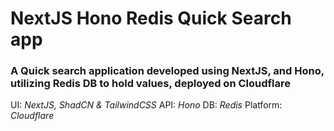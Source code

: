 # NextJS Hono Redis Quick Search app

### A Quick search application developed using NextJS, and Hono, utilizing Redis DB to hold values, deployed on Cloudflare

UI: *NextJS, ShadCN & TailwindCSS*
API: *Hono*
DB: *Redis*
Platform: *Cloudflare*

